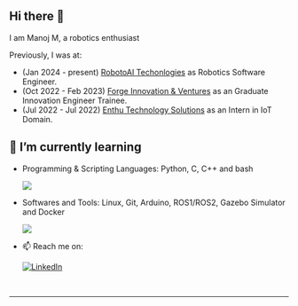 ## Hi there 👋

I am Manoj M, a robotics enthusiast

Previously, I was at:
- (Jan 2024 - present) [RobotoAI Techonlogies](https://robotoai.com/) as Robotics Software Engineer.
- (Oct 2022 - Feb 2023) [Forge Innovation & Ventures](https://www.forgeforward.in/) as an Graduate Innovation Engineer Trainee.
- (Jul 2022 - Jul 2022) [Enthu Technology Solutions](https://www.enthutech.in/home) as an Intern in IoT Domain.

## 🌱 I’m currently learning

- Programming & Scripting Languages: Python, C, C++ and bash
  <p align="left">
    <a href="https://skillicons.dev">
      <img src="https://skillicons.dev/icons?i=python,c,cpp,bash" />
    </a>
  </p>
- Softwares and Tools: Linux, Git, Arduino, ROS1/ROS2, Gazebo Simulator and Docker
  <p align="left">
    <a href="https://skillicons.dev">
      <img src="https://skillicons.dev/icons?i=linux,git,arduino,ros,gazebo,docker" />
    </a>
  </p>
  

- 📫 Reach me on:
  
    [![LinkedIn](https://img.shields.io/badge/LinkedIn-0077B5?style=for-the-badge&logo=linkedin&logoColor=white)](https://www.linkedin.com/in/manojm-dev/)


<br />

---


<!--
- 🔭 I’m currently working on ...
- 👯 I’m looking to collaborate on
- deploying robotic application using embedded linux
- 🤔 I’m looking for help with ...
- 💬 Ask me about ...
 ...
- ⚡ Fun fact: ...
-->

